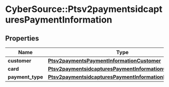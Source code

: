 # CyberSource::Ptsv2paymentsidcapturesPaymentInformation

## Properties
Name | Type | Description | Notes
------------ | ------------- | ------------- | -------------
**customer** | [**Ptsv2paymentsPaymentInformationCustomer**](Ptsv2paymentsPaymentInformationCustomer.md) |  | [optional] 
**card** | [**Ptsv2paymentsidcapturesPaymentInformationCard**](Ptsv2paymentsidcapturesPaymentInformationCard.md) |  | [optional] 
**payment_type** | [**Ptsv2paymentsidcapturesPaymentInformationPaymentType**](Ptsv2paymentsidcapturesPaymentInformationPaymentType.md) |  | [optional] 


